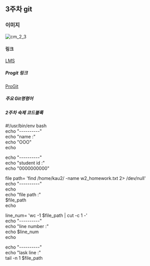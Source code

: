 ## 3주차 git

### 이미지

![cm_2_3](https://user-images.githubusercontent.com/127291602/227786718-b9886113-28b0-411e-aa78-f76f2de8dc3c.jpg)


#### 링크

[LMS](https://lms.kau.ac.kr/login.php)

##### Progit 링크

[ProGit](https://git-scm.com/book/en/v2)

##### 주요 Git명령어


##### 2주차 숙제 코드블록
#!/usr/bin/env bash   
echo "----------"   
echo "name :"   
echo "OOO"   
echo   
   
echo "----------"   
echo "student id :"    
echo "0000000000"   
    
file path= 'find /home/kau2/ -name w2_homework.txt 2> /dev/null'    
echo "----------"    
echo    
echo "file path :"    
$file_path    
echo    
    
line_num= 'wc -1 $file_path | cut -c 1 -'    
echo "----------"    
echo "line number :"    
echo $line_num    
echo    
    
echo "----------"    
echo "lask line :"    
tail -n 1 $file_path
